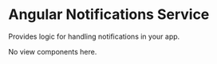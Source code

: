 # Angular Notifications Service

Provides logic for handling notifications in your app.

No view components here.
